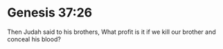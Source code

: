 # Genesis 37:26

Then Judah said to his brothers, What profit is it if we kill our brother and conceal his blood?
